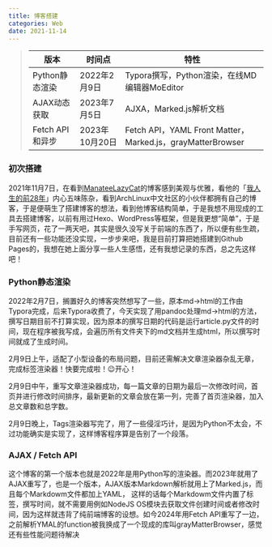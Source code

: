 ```yaml
---
title: 博客搭建
categories: Web
date: 2021-11-14
---
```


> 
> | 版本|时间点 |特性
> | --- | --- | --- |
> | Python静态渲染 |2022年2月9日|Typora撰写，Python渲染，在线MD编辑器MoEditor|
> | AJAX动态获取 |  2023年7月5日|AJXA，Marked.js解析文档|
> | Fetch API和异步 |  2023年10月20日|Fetch API，YAML Front Matter，Marked.js，grayMatterBrowser|


### 初次搭建

2021年11月7日，在看到[ManateeLazyCat](https://manateelazycat.github.io/index.html)的博客感到美观与优雅，看他的「[我人生的前28年](https://manateelazycat.github.io/life/2016/03/03/my-life-before-28-years.html)」内心五味陈杂，看到ArchLinux中文社区的小伙伴都拥有自己的博客，于是便萌生了搭建博客的想法，看到他博客结构简单，于是我想不用现成的工具去搭建博客，以前有用过Hexo、WordPress等框架，但是我更想“简单”，于是手写网页，花了一两天吧，其实是很久没写关于前端的东西了，所以便有些生疏，目前还有一些功能还没实现，一步步来吧，我是目前打算把她搭建到Github Pages的，我想在她上面分享一些人生感悟，还有我想记录的东西，总之先这样吧！

### Python静态渲染

2022年2月7日，搁置好久的博客突然想写了一些，原本md->html的工作由Typora完成，后来Typora收费了，今天实现了用pandoc处理md->html的方法，撰写日期目前不打算实现，因为原本的撰写日期的代码是运行article.py文件的时间，现在程序被我写成，会遍历所有文件夹下的md文档并生成html，所以撰写时间就成了生成时间。

2月9日上午，适配了小型设备的布局问题，目前还需解决文章渲染器杂乱无章，完成标签渲染器！快要完成啦！😉开心！

2月9日中午，重写文章渲染器成功，每一篇文章的日期为最后一次修改时间，首页并进行修改时间排序，最新更新的文章会放在第一列，完善了首页渲染器，加入总文章数和总字数。

2月9日晚上，Tags渲染器写完了，用了一些侵淫巧计，是因为Python不太会，不过功能确实是实现了，这样博客程序算是告别了一个段落。

### AJAX / Fetch API

这个博客的第一个版本也就是2022年是用Python写的渲染器。而2023年就用了AJAX重写了，也是一个版本，AJAX版本Markdown解析就用上了Marked.js，而且每个Markdowm文件都加上YAML，
这样的话每个Markdowm文件内置了标签，撰写时间，就不需要用例如NodeJS OS模块去获取文件创建时间或者修改时间，因为这样就违背了纯前端博客的设想。如今2024年用Fetch API重写了一边，之前解析YMAL的function被我换成了一个现成的库叫grayMatterBrowser，感觉还有些性能问题待解决


